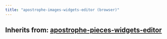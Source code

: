 ```yaml
---
title: "apostrophe-images-widgets-editor (browser)"
---
```

## Inherits from: [apostrophe-pieces-widgets-editor](../apostrophe-pieces-widgets/browser-apostrophe-pieces-widgets-editor.html)

